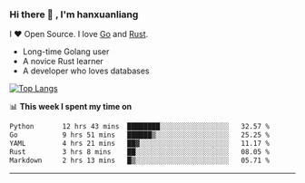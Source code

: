 ### Hi there 👋 , I'm hanxuanliang

<!--
**hanxuanliang/hanxuanliang** is a ✨ _special_ ✨ repository because its `README.md` (this file) appears on your GitHub profile.

Here are some ideas to get you started:

- 🔭 I’m currently working on ...
- 🌱 I’m currently learning ...
- 👯 I’m looking to collaborate on ...
- 🤔 I’m looking for help with ...
- 💬 Ask me about ...
- 📫 How to reach me: ...
- 😄 Pronouns: ...
- ⚡ Fun fact: ...
-->
I ❤ Open Source. I love [Go](https://golang.org) and [Rust](https://www.rust-lang.org/zh-CN/).

* Long-time Golang user
* A novice Rust learner
* A developer who loves databases

[![Top Langs](https://github-readme-stats.vercel.app/api?username=hanxuanliang&show_icons=true&count_private=true&line_height=40)](https://github.com/anuraghazra/github-readme-stats)

📊 **This week I spent my time on**
<!--START_SECTION:waka-->

```txt
Python       12 hrs 43 mins  ████████░░░░░░░░░░░░░░░░░   32.57 %
Go           9 hrs 51 mins   ██████▒░░░░░░░░░░░░░░░░░░   25.25 %
YAML         4 hrs 21 mins   ██▓░░░░░░░░░░░░░░░░░░░░░░   11.17 %
Rust         3 hrs 8 mins    ██░░░░░░░░░░░░░░░░░░░░░░░   08.05 %
Markdown     2 hrs 13 mins   █▒░░░░░░░░░░░░░░░░░░░░░░░   05.71 %
```

<!--END_SECTION:waka-->

***
